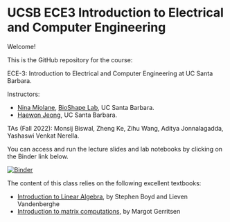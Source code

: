 # UCSB ECE3 Introduction to Electrical and Computer Engineering

Welcome!

This is the GitHub repository for the course:

ECE-3: Introduction to Electrical and Computer Engineering at UC Santa Barbara.

Instructors: 
- [Nina Miolane](https://www.ece.ucsb.edu/people/faculty/nina-miolane), [BioShape Lab](https://bioshape.ece.ucsb.edu/), UC Santa Barbara.
- [Haewon Jeong](https://www.ece.ucsb.edu/people/faculty/haewon-jeong), UC Santa Barbara.

TAs (Fall 2022): Monsij Biswal, Zheng Ke, Zihu Wang, Aditya Jonnalagadda, Yashaswi Venkat Nerella.

You can access and run the lecture slides and lab notebooks by clicking on the Binder link below.

[![Binder](https://mybinder.org/badge_logo.svg)](https://mybinder.org/v2/gh/bioshape-lab/ece3/main?filepath=lectures)

The content of this class relies on the following excellent textbooks:
- [Introduction to Linear Algebra](https://web.stanford.edu/~boyd/vmls/vmls.pdf), by Stephen Boyd and Lieven Vandenberghe
- [Introduction to matrix computations](https://stanford.app.box.com/s/12f2f622y831bp6jb5zs/file/21165143711), by Margot Gerritsen
